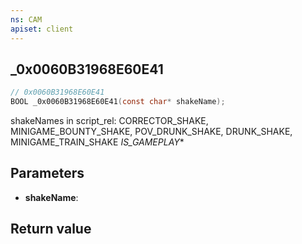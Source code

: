 ```yaml
---
ns: CAM
apiset: client
---
```

## _0x0060B31968E60E41

```c
// 0x0060B31968E60E41
BOOL _0x0060B31968E60E41(const char* shakeName);
```

shakeNames in script_rel: CORRECTOR_SHAKE, MINIGAME_BOUNTY_SHAKE, POV_DRUNK_SHAKE, DRUNK_SHAKE, MINIGAME_TRAIN_SHAKE
_IS_GAMEPLAY_*

## Parameters
* **shakeName**:

## Return value

